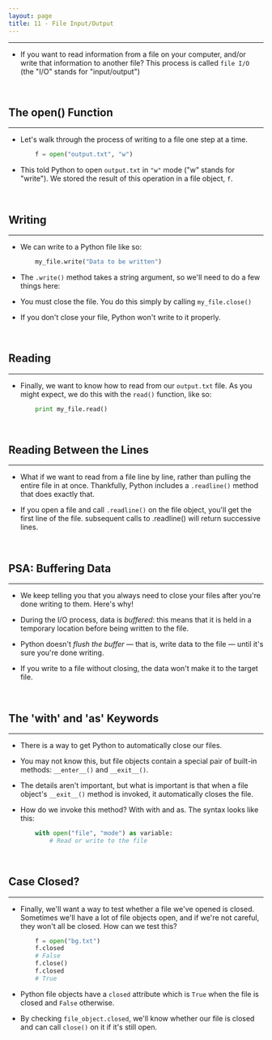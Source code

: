 ```yaml
---
layout: page
title: 11 - File Input/Output
---
```

***

- If you want to read information from a file on your computer, and/or write that information to another file? This process is called `file I/O` (the "I/O" stands for "input/output")

&nbsp;
## The open() Function
***

- Let's walk through the process of writing to a file one step at a time.

    ```python
        f = open("output.txt", "w")
    ```

- This told Python to open `output.txt` in `"w"` mode ("w" stands for "write"). We stored the result of this operation in a file object, `f`.

&nbsp;
## Writing
***

- We can write to a Python file like so:

    ```python
        my_file.write("Data to be written")
    ```

- The `.write()` method takes a string argument, so we'll need to do a few things here:

- You must close the file. You do this simply by calling `my_file.close()`

- If you don't close your file, Python won't write to it properly.

&nbsp;
## Reading
***

- Finally, we want to know how to read from our `output.txt` file. As you might expect, we do this with the `read()` function, like so:

    ```python
        print my_file.read()
    ```

&nbsp;
## Reading Between the Lines
***

- What if we want to read from a file line by line, rather than pulling the entire file in at once. Thankfully, Python includes a `.readline()` method that does exactly that.

- If you open a file and call `.readline()` on the file object, you'll get the first line of the file. subsequent calls to .readline() will return successive lines.

&nbsp;
## PSA: Buffering Data
***

- We keep telling you that you always need to close your files after you're done writing to them. Here's why!

- During the I/O process, data is _buffered_: this means that it is held in a temporary location before being written to the file.

- Python doesn't _flush the buffer_ — that is, write data to the file — until it's sure you're done writing.

- If you write to a file without closing, the data won't make it to the target file.

&nbsp;
## The 'with' and 'as' Keywords
***

- There is a way to get Python to automatically close our files.

- You may not know this, but file objects contain a special pair of built-in methods: `__enter__()` and `__exit__()`.

- The details aren't important, but what is important is that when a file object's `__exit__()` method is invoked, it automatically closes the file.

- How do we invoke this method? With with and as. The syntax looks like this:

    ```python
        with open("file", "mode") as variable:
            # Read or write to the file
    ```

&nbsp;
## Case Closed?
***

- Finally, we'll want a way to test whether a file we've opened is closed. Sometimes we'll have a lot of file objects open, and if we're not careful, they won't all be closed. How can we test this?

    ```python
        f = open("bg.txt")
        f.closed
        # False
        f.close()
        f.closed
        # True
    ```

- Python file objects have a `closed` attribute which is `True` when the file is closed and `False` otherwise.

- By checking `file_object.closed`, we'll know whether our file is closed and can call `close()` on it if it's still open.